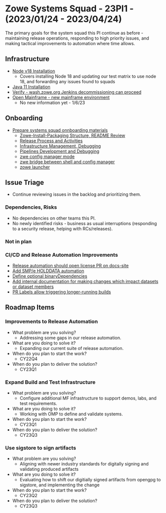 # Zowe Systems Squad - 23PI1 - (2023/01/24 - 2023/04/24)

The primary goals for the system squad this PI continue as before - maintaining release operations, responding to high priority issues, and making tactical improvements to automation where time allows.

## Infrastructure
- [Node v18 Installation](https://github.com/zowe/zowe-install-packaging/issues/3130)
    * Covers installing Node 18 and updating our test matrix to use node 18, and forwarding any issues found to squads 
- [Java 11 Installation](https://github.com/zowe/zowe-install-packaging/issues/2975)
- [Verify - wash.zowe.org Jenkins decommissioning can proceed](https://github.com/zowe/zowe-install-packaging/issues/3233)
- [Open Mainframe - new mainframe environment](https://github.com/zowe/zowe-install-packaging/issues/3241)
    * No new information yet - 1/6/23

## Onboarding
- [Prepare systems squad onnboarding materials](https://github.com/zowe/zowe-install-packaging/issues/3234)
  * [Zowe-Install-Packaging Structure, README Review](https://github.com/zowe/zowe-install-packaging/issues/3245)
  * [Release Process and Activities](https://github.com/zowe/zowe-install-packaging/issues/3246)
  * [Infrastructure Management, Debugging](https://github.com/zowe/zowe-install-packaging/issues/3247)
  * [Pipelines Development and Debugging](https://github.com/zowe/zowe-install-packaging/issues/3248)
  * [zwe config manager mode](https://github.com/zowe/zowe-install-packaging/issues/3251)
  * [zwe bridge between shell and config manager](https://github.com/zowe/zowe-install-packaging/issues/3252)
  * [zowe launcher](https://github.com/zowe/zowe-install-packaging/issues/3254)

## Issue Triage
- Continue reviewing issues in the backlog and prioritizing them.

### Dependencies, Risks
- No dependencies on other teams this PI. 
- No newly identified risks - business as usual interruptions (responding to a security release, helping with RCs/releases).




### Not in plan

### CI/CD and Release Automation Improvements
- [Release automation should open license PR on docs-site](https://github.com/zowe/zowe-install-packaging/issues/716)
- [Add SMP/e HOLDDATA automation](https://github.com/zowe/zowe-install-packaging/issues/3119)
- [Define optional binaryDependencies](https://github.com/zowe/zowe-install-packaging/issues/2940)
- [Add internal documentation for making changes which impact datasets or dataset members](https://github.com/zowe/zowe-install-packaging/issues/3124)
- [PR Labels allow triggering longer-running builds](https://github.com/zowe/zowe-install-packaging/issues/3123)






## Roadmap Items

### Improvements to Release Automation
- What problem are you solving? 
  * Addressing some gaps in our release automation.
- What are you doing to solve it?
  * Expanding our current suite of release automation.
- When do you plan to start the work? 
  * CY22Q4
- When do you plan to deliver the solution? 
  * CY23Q1

### Expand Build and Test Infrastructure
- What problem are you solving? 
  * Configure additional MF infrastructure to support demos, labs, and test requirements.
- What are you doing to solve it?
  * Working with OMP to define and validate systems.
- When do you plan to start the work? 
  * CY23Q1
- When do you plan to deliver the solution? 
  * CY23Q3
  
### Use sigstore to sign artifacts
- What problem are you solving? 
  * Aligning with newer industry standards for digitally signing and validating produced artifacts
- What are you doing to solve it?
  * Evaluating how to shift our digitially signed artifacts from opengpg to sigstore, and implementing the change
- When do you plan to start the work? 
  * CY23Q2
- When do you plan to deliver the solution? 
  * CY23Q3
